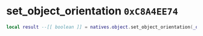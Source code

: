 # set_object_orientation `0xC8A4EE74`

```lua
local result --[[ boolean ]] = natives.object.set_object_orientation(_object --[[ number ]], _orientation --[[ vector3 ]])
```